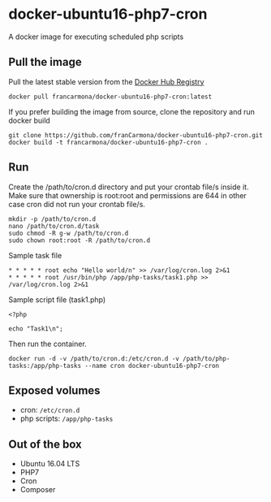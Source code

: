 # docker-ubuntu16-php7-cron
A docker image for executing scheduled php scripts

## Pull the image

Pull the latest stable version from the [Docker Hub Registry](https://hub.docker.com/r/francarmona/docker-ubuntu16-php7-cron/)
```
docker pull francarmona/docker-ubuntu16-php7-cron:latest
```

If you prefer building the image from source, clone the repository and run docker build

```
git clone https://github.com/franCarmona/docker-ubuntu16-php7-cron.git
docker build -t francarmona/docker-ubuntu16-php7-cron .
```

## Run

Create the /path/to/cron.d directory and put your crontab file/s inside it. Make sure that ownership is root:root and permissions are 644 in other case cron did not run your crontab file/s.

```
mkdir -p /path/to/cron.d
nano /path/to/cron.d/task
sudo chmod -R g-w /path/to/cron.d
sudo chown root:root -R /path/to/cron.d
```

Sample task file
```
* * * * * root echo "Hello world/n" >> /var/log/cron.log 2>&1
* * * * * root /usr/bin/php /app/php-tasks/task1.php >> /var/log/cron.log 2>&1
```

Sample script file (task1.php)
```
<?php

echo "Task1\n";

```

Then run the container.
```
docker run -d -v /path/to/cron.d:/etc/cron.d -v /path/to/php-tasks:/app/php-tasks --name cron docker-ubuntu16-php7-cron
```

## Exposed volumes

 - cron: `/etc/cron.d`
 - php scripts: `/app/php-tasks`
 
## Out of the box

 * Ubuntu 16.04 LTS
 * PHP7
 * Cron
 * Composer